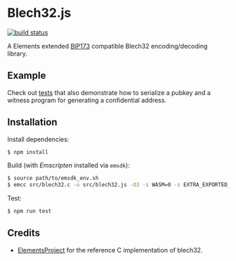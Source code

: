 # Blech32.js

[![build status](https://secure.travis-ci.org/vulpemventures/blech32.png)](http://travis-ci.org/vulpemventures/blech32)

A Elements extended [BIP173](https://github.com/bitcoin/bips/blob/master/bip-0173.mediawiki) compatible Blech32 encoding/decoding library.

## Example

Check out [tests](./tests/index.js) that also demonstrate how to serialize a pubkey and a witness program for generating a confidential address.

## Installation

Install dependencies:

```sh
$ npm install
```

Build (with *Emscripten* installed via `emsdk`):

```sh
$ source path/to/emsdk_env.sh
$ emcc src/blech32.c -o src/blech32.js -O3 -s WASM=0 -s EXTRA_EXPORTED_RUNTIME_METHODS='["ccall", "cwrap", "getValue", "setValue", "allocate", "intArrayFromString", "ALLOC_NORMAL"]' -s EXPORT_ALL=1 -s LINKABLE=1 -s NO_EXIT_RUNTIME=1
```

Test:

```sh
$ npm run test
```

## Credits

* [ElementsProject](https://github.com/ElementsProject/libwally-core/blob/master/src/blech32.c) for the reference C implementation of blech32.
